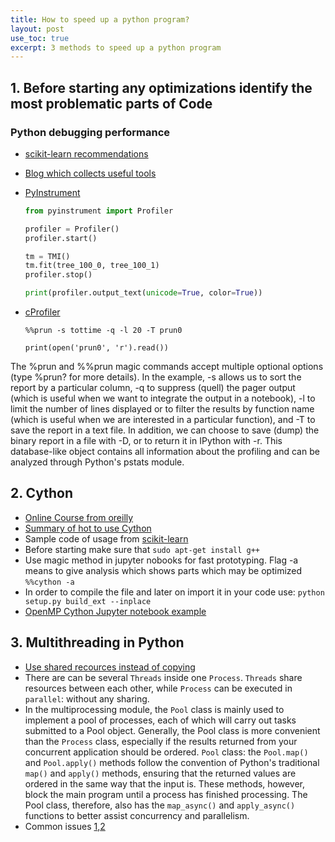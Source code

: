 ```yaml
---
title: How to speed up a python program?
layout: post
use_toc: true
excerpt: 3 methods to speed up a python program
---
```

## 1. Before starting any optimizations identify the most problematic parts of Code 

### Python debugging performance
- [scikit-learn recommendations](https://scikit-learn.org/stable/developers/performance.html)
- [Blog which collects useful tools](https://pythonspeed.com/articles/beyond-cprofile/)
- [PyInstrument](https://github.com/joerick/pyinstrument/)      

  ```python
  from pyinstrument import Profiler

  profiler = Profiler()
  profiler.start()

  tm = TMI()
  tm.fit(tree_100_0, tree_100_1)
  profiler.stop()

  print(profiler.output_text(unicode=True, color=True))
  ```    

- [cProfiler](https://ipython-books.github.io/42-profiling-your-code-easily-with-cprofile-and-ipython/)     

  ```
  %%prun -s tottime -q -l 20 -T prun0

  print(open('prun0', 'r').read())
  ```    
  
The %prun and %%prun magic commands accept multiple optional options (type %prun? for more details). 
In the example, 
-s allows us to sort the report by a particular column, -q to suppress (quell) the pager output (which is useful when we want to integrate the output in a notebook), 
-l to limit the number of lines displayed or to filter the results by function name (which is useful when we are interested in a particular function), 
and -T to save the report in a text file. In addition, we can choose to save (dump) 
the binary report in a file with -D, or to return it in IPython with -r. 
This database-like object contains all information about the profiling and can be analyzed through Python's pstats module.

## 2. Cython
- [Online Course from oreilly](https://learning.oreilly.com/videos/learning-cython/)
- [Summary of hot to use Cython](https://byumcl.bitbucket.io/bootcamp2014/_downloads/AllWeek7.pdf)
- Sample code of usage from [scikit-learn ](https://github.com/scikit-learn/scikit-learn/blob/master/sklearn/metrics/cluster/_expected_mutual_info_fast.pyx)
- Before starting make sure that `sudo apt-get install g++`
- Use magic method in jupyter nobooks for fast prototyping. Flag -a means to give analysis which shows parts which may be optimized `%%cython -a`
- In order to compile the file and later on import it in your code use: `python setup.py build_ext --inplace`
- [OpenMP Cython Jupyter notebook example](https://homes.cs.washington.edu/~jmschr/lectures/Parallel_Processing_in_Python.html)


## 3. Multithreading in Python
- [Use shared recources instead of copying](https://research.wmz.ninja/articles/2018/03/on-sharing-large-arrays-when-using-pythons-multiprocessing.html)
- There are can be several `Threads` inside one `Process`. `Threads` share resources between each other, while `Process` can be executed in `parallel`: without any sharing.    
- In the multiprocessing module, the `Pool` class is mainly used to implement a pool of processes, each of which will carry out tasks submitted to a Pool object. Generally, the Pool class is more convenient than the `Process` class, especially if the results returned from your concurrent application should be ordered.
`Pool` class: the `Pool.map()` and `Pool.apply()` methods follow the convention of Python's traditional `map()` and `apply()` methods, ensuring that the returned values are ordered in the same way that the input is. These methods, however, block the main program until a process has finished processing. The Pool class, therefore, also has the `map_async()` and `apply_async()` functions to better assist concurrency and parallelism.
- Common issues [1](https://stackoverflow.com/questions/13068760/parallelise-python-loop-with-numpy-arrays-and-shared-memory),[2](https://stackoverflow.com/questions/11368486/openmp-and-python)


[//]: # (## System Design)

[//]: # ()
[//]: # (<div style="display: flex; justify-content: center; padding-top: 20px; padding-bottom: 20px;">)

[//]: # (    <img src="{{ site.baseurl }}/images/LLMOps/system_design.png">)

[//]: # (</div>)

[//]: # ()
[//]: # (Evaluating RAG models involves a systematic process that can be broken down into several steps. Below is a detailed guide based on the key components you've outlined.)

[//]: # ()
[//]: # (### 1. Generate a Dataset of Questions)

[//]: # (#### 1.1 Data Processing)

[//]: # (- **Data**: Select a dataset that is relevant to the domain in which the RAG model will be applied.)

[//]: # (- **Split**: Divide the dataset into manageable chunks to improve the efficiency of the question-generation process.)

[//]: # (- **Chunks**: Individually process each chunk to generate questions.)

[//]: # ()
[//]: # (#### 1.2 Question Generation)

[//]: # (- **Generate 5 questions**: Aim to generate a set of five questions from each data chunk.)

[//]: # (- **Questions for each chunk**: Collate the questions generated from each data chunk.)

[//]: # (- **Create Encoded Embeddings**: Convert the generated questions into vector space embeddings for similarity searches.)

[//]: # (- **Run Similarity Search**: Use the encoded embeddings to identify similar questions or to perform deduplication.)

[//]: # (- **Questions-to-Questions with Score**: Evaluate the similarity search results by scoring the quality and relevance of the questions.)

[//]: # ()
[//]: # (#### 1.3 Question Filtering and Finalization)

[//]: # (- **Filter with Threshold**: Implement a threshold to filter out questions that do not meet the required similarity score, to ensure question uniqueness and relevance.)

[//]: # (- **Cleaned Questions**: Compile the questions that exceed the threshold into a cleaned dataset.)

[//]: # (- **Combine chunks at random and generate questions**: Integrate questions from various chunks randomly to enhance diversity and create a final set of questions.)

[//]: # (- **Add questions generated by multiple chunks**: Incorporate questions that are common across multiple chunks for robustness.)

[//]: # (- **Final Set of Questions &#40;20-100&#41;**: The final output is a refined set of 20 to 100 questions that are ready for the evaluation phase.)

[//]: # ()
[//]: # (### 2. RAG)

[//]: # ()
[//]: # (- **Question as a Vector**: Transform the question into a vector format.)

[//]: # (- **Find the Most Relevant Chunks**: Search the vector store, which is a database of encoded vectors, to retrieve the most pertinent information chunks related to the question.)

[//]: # (- **Context**: Supply the RAG model with context drawn from the retrieved chunks.)

[//]: # (- **Top N Results**: Have the model retrieve the top N most relevant answers or results.)

[//]: # (- **GPT Prompt**: Pass the generated prompt to the GPT component of the RAG model.)

[//]: # (- **Answer**: Utilize GPT to generate an answer based on the given prompt and the context provided.)

[//]: # ()
[//]: # (### 3. Evaluate the Outcome)

[//]: # ()
[//]: # (- **Question**: Reference the original question for comparison.)

[//]: # (- **Answer**: Examine the answer generated by the RAG model.)

[//]: # (- **Context**: Verify the accuracy and relevancy of the context used to produce the answer.)

[//]: # (- **Prompt**: Confirm that the prompt was appropriately formed and is pertinent to the question.)

[//]: # (- **RAGAs, BertScore, etc.**: Employ evaluation metrics such as RAGAs and BertScore to assess the quality of the answers.)

[//]: # (- **Scores**: Aggregate the scores from the different metrics to gauge the RAG model's performance.)

[//]: # ()
[//]: # (The aforementioned steps are essential to ensure that the RAG model is thoroughly and accurately tested.)

[//]: # ()
[//]: # (## Dashboard)

[//]: # (<div style="display: flex; justify-content: center; padding-top: 20px; padding-bottom: 20px;">)

[//]: # (    <img src="{{ site.baseurl }}/images/LLMOps/dashboard.png">)

[//]: # (</div>)

[//]: # (Dashboard could be implemented using superset or metabase.)

[//]: # ()
[//]: # (## Parameters)

[//]: # (### Chunking)

[//]: # (  - Chunk size)

[//]: # (  - Chunk overlap)

[//]: # (  - Embedding model)

[//]: # (### Retrival)

[//]: # (  - Number of results)

[//]: # (  - Similarity threshold)

[//]: # (  - Retrival Strategy &#40;BM25, cosine similarity, hybrid etc.&#41;)

[//]: # (  - Reranking)

[//]: # (### Generation)

[//]: # (  - LLM Model)

[//]: # (  - Prompt)

[//]: # (  - Temperature)

[//]: # ()
[//]: # (## Metrics)

[//]: # (### Chunking)

[//]: # (this is difficult to measure, therefore we can only evaluate end-to-end performance. )

[//]: # ()
[//]: # (### Retrival)

[//]: # (focuses on how accurately we can retrieve necessary chunks from vector store.)

[//]: # (- #### Mean Average Precision)

[//]: # (- evaluates System 1’s result for the query to be 0.6 and System 2’s to be 0.1. )

[//]: # (![image]&#40;./images/LLMOps/retrival.png&#41;)

[//]: # (- #### Ragas)

[//]: # (  - Context Precision)

[//]: # (    - evaluates whether all of the ground-truth relevant items present in the `context` are ranked higher or not. Ideally all the relevant chunks must appear at the top ranks. This metric is computed using the `question` and the `contexts`.)

[//]: # ()
[//]: # (### Generation)

[//]: # (- #### BLEU/ROUGE)

[//]: # (- #### BERTScore)

[//]: # (- #### Ragas)

[//]: # (  - Answer Relevance )

[//]: # (    - focuses on assessing how pertinent the generated answer is to the given prompt. This metric is computed using the `question` and the `answer`.     )

[//]: # (  - Faithfulness)

[//]: # (    - This measures the factual consistency of the generated answer against the given context. It is calculated from `answer` and retrieved `context`.)

[//]: # ()
[//]: # (## Problems:)

[//]: # (### Problem: Evaluation Speed)

[//]: # (- The current evaluation process is slow, taking approximately one minute per question for all metrics.)

[//]: # (### Solutions)

[//]: # (- **Parallel Processing**: Run evaluations in parallel for each question to generate tokens more efficiently.)

[//]: # (- **Threading**: Utilize threads in newer models to enhance processing speed.)

[//]: # ()
[//]: # (### Problem: Cost-Effectiveness and Efficiency)

[//]: # (- Due to the time-intensive nature of the analysis and associated costs, it is crucial to identify and address issues early in the process.)

[//]: # (### Solutions)

[//]: # (- **Fast Fail Approach**: Implement mechanisms to quickly determine if there are problems with the test set of questions.)

[//]: # (    - This could include identifying if the test set:)

[//]: # (        - Contains an excessive number of questions.)

[//]: # (- **Two-Tiered Evaluation Process**:)

[//]: # (    - **Fast Test Set**: Begin with a quick evaluation using a top 20 question set that every customer should be able to handle.)

[//]: # (        - If the set meets a threshold, such as 90% accuracy on specified metrics, proceed to a more comprehensive analysis.)

[//]: # (    - **Extended Evaluation**:)

[//]: # (        - Reserve longer, more detailed tests for periods following major releases rather than after every commit or pull request. This approach ensures that the end product is polished for customer use.)

[//]: # ()
[//]: # (### Problem: User Interaction Analysis)

[//]: # (### Solutions)

[//]: # (- **Analytics Integration**: Implement analytics tools, like Langfuse, to monitor and understand how users interact with your RAG.)

[//]: # ()
[//]: # (## Problem: Focus and Relevance of Questions)

[//]: # (### Solutions)

[//]: # (- **Question Clustering**: Organize questions into cluster groups and prioritize evaluation on the top 5 clusters.)

[//]: # (- **Topic Modeling**: Employ techniques like Berttopic to effectively group questions into relevant topics for targeted evaluation.)

[//]: # ()
[//]: # (### Literature )

[//]: # (- [Hands-On Large Language Models&#40;Jay Alammar, Maarten Grootendorst&#41;]&#40;https://learning.oreilly.com/api/v1/continue/9781098150952/&#41;)

